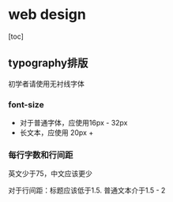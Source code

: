 # web design

[toc]

## typography排版

初学者请使用无衬线字体

### font-size

- 对于普通字体，应使用16px - 32px
- 长文本，应使用 20px +

### 每行字数和行间距

英文少于75，中文应该更少

对于行间距：标题应该低于1.5. 普通文本介于1.5 - 2

